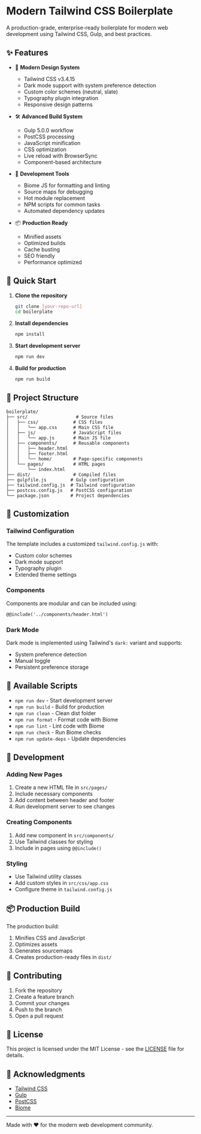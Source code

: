 # Modern Tailwind CSS Boilerplate

A production-grade, enterprise-ready boilerplate for modern web development using Tailwind CSS, Gulp, and best practices.

## ✨ Features

- 🎨 **Modern Design System**
  - Tailwind CSS v3.4.15
  - Dark mode support with system preference detection
  - Custom color schemes (neutral, slate)
  - Typography plugin integration
  - Responsive design patterns

- 🛠️ **Advanced Build System**
  - Gulp 5.0.0 workflow
  - PostCSS processing
  - JavaScript minification
  - CSS optimization
  - Live reload with BrowserSync
  - Component-based architecture

- 🔧 **Development Tools**
  - Biome JS for formatting and linting
  - Source maps for debugging
  - Hot module replacement
  - NPM scripts for common tasks
  - Automated dependency updates

- 📦 **Production Ready**
  - Minified assets
  - Optimized builds
  - Cache busting
  - SEO friendly
  - Performance optimized

## 🚀 Quick Start

1. **Clone the repository**
   ```bash
   git clone [your-repo-url]
   cd boilerplate
   ```

2. **Install dependencies**
   ```bash
   npm install
   ```

3. **Start development server**
   ```bash
   npm run dev
   ```

4. **Build for production**
   ```bash
   npm run build
   ```

## 📁 Project Structure

```
boilerplate/
├── src/                  # Source files
│   ├── css/             # CSS files
│   │   └── app.css      # Main CSS file
│   ├── js/              # JavaScript files
│   │   └── app.js       # Main JS file
│   ├── components/      # Reusable components
│   │   ├── header.html
│   │   ├── footer.html
│   │   └── home/        # Page-specific components
│   └── pages/           # HTML pages
│       └── index.html
├── dist/                # Compiled files
├── gulpfile.js         # Gulp configuration
├── tailwind.config.js  # Tailwind configuration
├── postcss.config.js   # PostCSS configuration
└── package.json        # Project dependencies
```

## 🎨 Customization

### Tailwind Configuration

The template includes a customized `tailwind.config.js` with:
- Custom color schemes
- Dark mode support
- Typography plugin
- Extended theme settings

### Components

Components are modular and can be included using:
```html
@@include('../components/header.html')
```

### Dark Mode

Dark mode is implemented using Tailwind's `dark:` variant and supports:
- System preference detection
- Manual toggle
- Persistent preference storage

## 📜 Available Scripts

- `npm run dev` - Start development server
- `npm run build` - Build for production
- `npm run clean` - Clean dist folder
- `npm run format` - Format code with Biome
- `npm run lint` - Lint code with Biome
- `npm run check` - Run Biome checks
- `npm run update-deps` - Update dependencies

## 🔧 Development

### Adding New Pages

1. Create a new HTML file in `src/pages/`
2. Include necessary components
3. Add content between header and footer
4. Run development server to see changes

### Creating Components

1. Add new component in `src/components/`
2. Use Tailwind classes for styling
3. Include in pages using `@@include()`

### Styling

- Use Tailwind utility classes
- Add custom styles in `src/css/app.css`
- Configure theme in `tailwind.config.js`

## 📦 Production Build

The production build:
1. Minifies CSS and JavaScript
2. Optimizes assets
3. Generates sourcemaps
4. Creates production-ready files in `dist/`

## 🤝 Contributing

1. Fork the repository
2. Create a feature branch
3. Commit your changes
4. Push to the branch
5. Open a pull request

## 📄 License

This project is licensed under the MIT License - see the [LICENSE](LICENSE) file for details.

## 🙏 Acknowledgments

- [Tailwind CSS](https://tailwindcss.com)
- [Gulp](https://gulpjs.com)
- [PostCSS](https://postcss.org)
- [Biome](https://biomejs.dev)

---

Made with ❤️ for the modern web development community.
